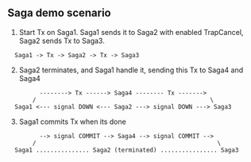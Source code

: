 ## Saga demo scenario ##

1. Start Tx on Saga1. Saga1 sends it to Saga2 with enabled TrapCancel, Saga2 sends Tx to Saga3.

```
  Saga1 -> Tx -> Saga2 -> Tx -> Saga3
```

2. Saga2 terminates, and Saga1 handle it, sending this Tx to Saga4 and Saga4

```
         --------> Tx ------> Saga4 -------- Tx ------->
       /                                                 \
  Saga1 <--- signal DOWN <--- Saga2 ---> signal DOWN ---> Saga3

```

3. Saga1 commits Tx when its done

```
         --> signal COMMIT --> Saga4 --> signal COMMIT -->
       /                                                   \
  Saga1 ............... Saga2 (terminated) ................ Saga3

```
